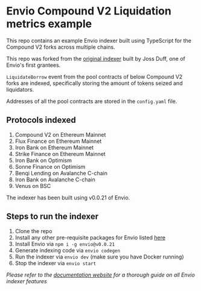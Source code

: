 # Envio Compound V2 Liquidation metrics example

This repo contains an example Envio indexer built using TypeScript for the Compound V2 forks across multiple chains.

This repo was forked from the [original indexer](https://github.com/JossDuff/liquidation-metrics/) built by Joss Duff, one of Envio's first grantees.

`LiquidateBorrow` event from the pool contracts of below Compound V2 forks are indexed, specifically storing the amount of tokens seized and liquidators.

Addresses of all the pool contracts are stored in the `config.yaml` file.

## Protocols indexed

1. Compound V2 on Ethereum Mainnet
1. Flux Finance on Ethereum Mainnet
1. Iron Bank on Ethereum Mainnet
1. Strike Finance on Ethereum Mainnet
1. Iron Bank on Optimism
1. Sonne Finance on Optimism
1. Benqi Lending on Avalanche C-chain
1. Iron Bank on Avalanche C-chain
1. Venus on BSC

The indexer has been built using v0.0.21 of Envio.

## Steps to run the indexer

1. Clone the repo
1. Install any other pre-requisite packages for Envio listed [here](https://docs.envio.dev/docs/installation#prerequisites)
1. Install Envio via `npm i -g envio@v0.0.21`
1. Generate indexing code via `envio codegen`
1. Run the indexer via `envio dev` (make sure you have Docker running)
1. Stop the indexer via `envio start`

_Please refer to the [documentation website](https://docs.envio.dev) for a thorough guide on all Envio indexer features_
